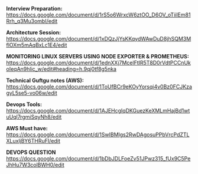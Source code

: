 **Interview Preparation:**
https://docs.google.com/document/d/1rS5o6WrxcW6ztOO_D6OV_oTiilEm81Rrh_q3Mu3ombI/edit

**Architecture Session:**
https://docs.google.com/document/d/1xDQzJjYsKKqydWAwDuD8jhSQM3MflOXm5mAqBxLc1E4/edit

**MONITORING LINUX SERVERS USING NODE EXPORTER & PROMETHEUS:**
https://docs.google.com/document/d/1ednXXj7McelFtIR5T8D0rVdtPCCnUkoIeqAn9hlic_w/edit#heading=h.9qj0tf8g5nka

**Technical Guftgu notes (AWS):**
https://docs.google.com/document/d/1ToUfBCr9eKOyYorsqi4v0Bz0FCJKzagyL5se5-vo06w/edit

**Devops Tools:**
https://docs.google.com/document/d/1AJEHcgIqDKGuezKeXMLmHajBd1wtuUql7rgmiSqyNh8/edit

**AWS Must have:**
https://docs.google.com/document/d/1SwIBMlgs2RwDAgosuPPbVrcPdZTLXLuxljBY6THRuFI/edit

**DEVOPS QUESTION**
https://docs.google.com/document/d/1bDbJDLFoeZv51JPwz315_fUx9C5PeJhHu7W3colBWH0/edit

